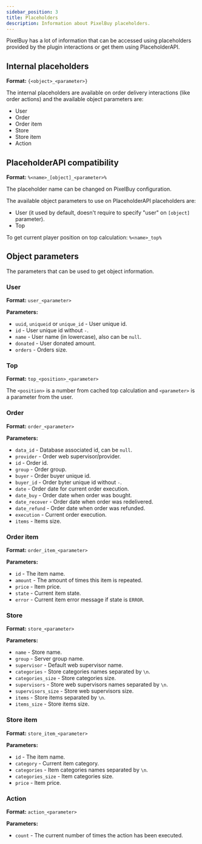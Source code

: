 ```yaml
---
sidebar_position: 3
title: Placeholders
description: Information about PixelBuy placeholders.
---
```


PixelBuy has a lot of information that can be accessed using placeholders provided by the plugin interactions or get them using PlaceholderAPI.

## Internal placeholders

**Format:** `{<object>_<parameter>}`

The internal placeholders are available on order delivery interactions (like order actions) and the available object parameters are:

* User
* Order
* Order item
* Store
* Store item
* Action

## PlaceholderAPI compatibility

**Format:** `%<name>_[object]_<parameter>%`

The placeholder name can be changed on PixelBuy configuration.

The available object parameters to use on PlaceholderAPI placeholders are:

* User (it used by default, doesn't require to specify "user" on `[object]` parameter).
* Top

To get current player position on top calculation: `%<name>_top%`

## Object parameters

The parameters that can be used to get object information.

### User

**Format:** `user_<parameter>`

**Parameters:**

* `uuid`, `uniqueid` or `unique_id` - User unique id.
* `id` - User unique id without `-`.
* `name` - User name (in lowercase), also can be `null`.
* `donated` - User donated amount.
* `orders` - Orders size.

### Top

**Format:** `top_<position>_<parameter>`

The `<position>` is a number from cached top calculation and `<parameter>` is a parameter from the user.

### Order

**Format:** `order_<parameter>`

**Parameters:**

* `data_id` - Database associated id, can be `null`.
* `provider` - Order web supervisor/provider.
* `id` - Order id.
* `group` - Order group.
* `buyer` - Order buyer unique id.
* `buyer_id` - Order byter unique id without `-`.
* `date` - Order date for current order execution.
* `date_buy` - Order date when order was bought.
* `date_recover` - Order date when order was redelivered.
* `date_refund` - Order date when order was refunded.
* `execution` - Current order execution.
* `items` - Items size.

### Order item

**Format:** `order_item_<parameter>`

**Parameters:**

* `id` - The item name.
* `amount` - The amount of times this item is repeated.
* `price` - Item price.
* `state` - Current item state.
* `error` - Current item error message if state is `ERROR`.

### Store

**Format:** `store_<parameter>`

**Parameters:**

* `name` - Store name.
* `group` - Server group name.
* `supervisor` - Default web supervisor name.
* `categories` - Store categories names separated by `\n`.
* `categories_size` - Store categories size.
* `supervisors` - Store web supervisors names separated by `\n`.
* `supervisors_size` - Store web supervisors size.
* `items` - Store items separated by `\n`.
* `items_size` - Store items size.

### Store item

**Format:** `store_item_<parameter>`

**Parameters:**

* `id` - The item name.
* `category` - Current item category.
* `categories` - Item categories names separated by `\n`.
* `categories_size` - Item categories size.
* `price` - Item price.

### Action

**Format:** `action_<parameter>`

**Parameters:**

* `count` - The current number of times the action has been executed.